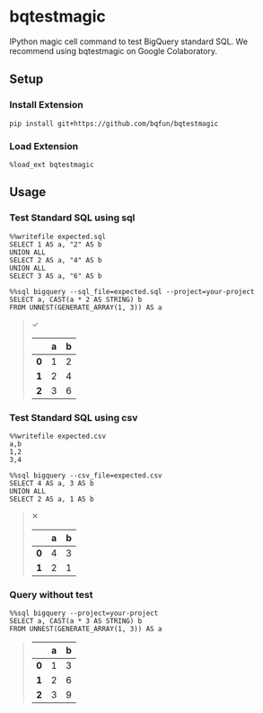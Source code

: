 # bqtestmagic
IPython magic cell command to test BigQuery standard SQL.
We recommend using bqtestmagic on Google Colaboratory.

## Setup

### Install Extension

```Shell
pip install git+https://github.com/bqfun/bqtestmagic
```

### Load Extension

```Jupyter Notebook
%load_ext bqtestmagic
```

## Usage

### Test Standard SQL using sql

```Jupyter Notebook
%%writefile expected.sql
SELECT 1 AS a, "2" AS b
UNION ALL
SELECT 2 AS a, "4" AS b
UNION ALL
SELECT 3 AS a, "6" AS b

%%sql bigquery --sql_file=expected.sql --project=your-project
SELECT a, CAST(a * 2 AS STRING) b
FROM UNNEST(GENERATE_ARRAY(1, 3)) AS a
```

> ✓
>
> |     | a | b |
> | --- |---|---|
> |**0**| 1 | 2 |
> |**1**| 2 | 4 |
> |**2**| 3 | 6 |

### Test Standard SQL using csv

```Jupyter Notebook
%%writefile expected.csv
a,b
1,2
3,4

%%sql bigquery --csv_file=expected.csv
SELECT 4 AS a, 3 AS b
UNION ALL
SELECT 2 AS a, 1 AS b
```

> ✕
>
> |     | a | b |
> | --- |---|---|
> |**0**| 4 | 3 |
> |**1**| 2 | 1 |

### Query without test

```Jupyter Notebook
%%sql bigquery --project=your-project
SELECT a, CAST(a * 3 AS STRING) b
FROM UNNEST(GENERATE_ARRAY(1, 3)) AS a
```

> |     | a | b |
> | --- |---|---|
> |**0**| 1 | 3 |
> |**1**| 2 | 6 |
> |**2**| 3 | 9 |
